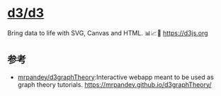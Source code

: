 # [d3/d3](https://github.com/d3/d3)

Bring data to life with SVG, Canvas and HTML. 📊📈🎉 https://d3js.org

## 参考

* [mrpandey/d3graphTheory](mrpandey/d3graphTheory):Interactive webapp meant to be used as graph theory tutorials. https://mrpandey.github.io/d3graphTheory/
